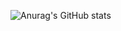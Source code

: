 ![Anurag's GitHub stats](https://github-readme-stats.vercel.app/api?username=FromSouthToNorth&show_icons=true)


